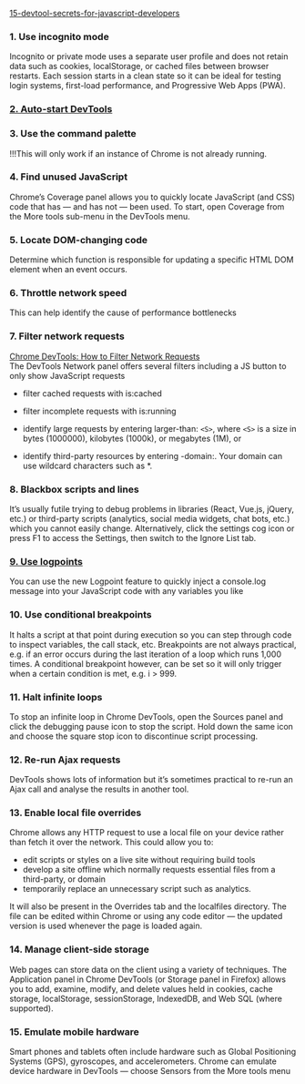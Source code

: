 [15-devtool-secrets-for-javascript-developers](https://blog.asayer.io/15-devtool-secrets-for-javascript-developers)

### 1. Use incognito mode
Incognito or private mode uses a separate user profile and does not retain data such as cookies, localStorage, 
or cached files between browser restarts. Each session starts in a clean state so it can be ideal for testing login systems, 
first-load performance, and Progressive Web Apps (PWA).

### [2. Auto-start DevTools](https://blog.asayer.io/15-devtool-secrets-for-javascript-developers#2-auto-start-devtools)


### 3. Use the command palette
!!!This will only work if an instance of Chrome is not already running. 

### 4. Find unused JavaScript
Chrome’s Coverage panel allows you to quickly locate JavaScript (and CSS) code that has — and has not — been used. To start, 
open Coverage from the More tools sub-menu in the DevTools menu.

### 5. Locate DOM-changing code
Determine which function is responsible for updating a specific HTML DOM element when an event occurs. 

### 6. Throttle network speed
This can help identify the cause of performance bottlenecks

### 7. Filter network requests
[Chrome DevTools: How to Filter Network Requests](https://www.freecodecamp.org/news/chrome-devtools-network-tab-tricks/) </br>
The DevTools Network panel offers several filters including a JS button to only show JavaScript requests

* filter cached requests with is:cached
  
* filter incomplete requests with is:running
  
* identify large requests by entering larger-than: `<S>`, where `<S>` is a size in bytes (1000000), kilobytes (1000k), or megabytes (1M), or
  
* identify third-party resources by entering -domain:<yourdomain>. Your domain can use wildcard characters such as *.

### 8. Blackbox scripts and lines
It’s usually futile trying to debug problems in libraries (React, Vue.js, jQuery, etc.) or third-party scripts (analytics, social media widgets, chat bots, etc.) which you cannot easily change.
Alternatively, click the settings cog icon or press F1 to access the Settings, then switch to the Ignore List tab. 

### [9. Use logpoints](https://umaar.com/dev-tips/186-logpoint/)
You can use the new Logpoint feature to quickly inject a console.log message into your JavaScript code with any variables you like

### 10. Use conditional breakpoints
It halts a script at that point during execution so you can step through code to inspect variables, the call stack, etc.
Breakpoints are not always practical, e.g. if an error occurs during the last iteration of a loop which runs 1,000 times. 
A conditional breakpoint however, can be set so it will only trigger when a certain condition is met, e.g. i > 999. 

### 11. Halt infinite loops
To stop an infinite loop in Chrome DevTools, open the Sources panel and click the debugging pause icon to stop the script. 
Hold down the same icon and choose the square stop icon to discontinue script processing.

### 12. Re-run Ajax requests
DevTools shows lots of information but it’s sometimes practical to re-run an Ajax call and analyse the results in another tool.

### 13. Enable local file overrides
Chrome allows any HTTP request to use a local file on your device rather than fetch it over the network. This could allow you to:
* edit scripts or styles on a live site without requiring build tools
* develop a site offline which normally requests essential files from a third-party, or domain
* temporarily replace an unnecessary script such as analytics. </br>

It will also be present in the Overrides tab and the localfiles directory. 
The file can be edited within Chrome or using any code editor — the updated version is used whenever the page is loaded again.

### 14. Manage client-side storage
Web pages can store data on the client using a variety of techniques. 
The Application panel in Chrome DevTools (or Storage panel in Firefox) allows you to add, examine, modify, and delete values held in cookies, cache storage, localStorage, sessionStorage, IndexedDB, and Web SQL (where supported).

### 15. Emulate mobile hardware
Smart phones and tablets often include hardware such as Global Positioning Systems (GPS), gyroscopes, and accelerometers.
Chrome can emulate device hardware in DevTools — choose Sensors from the More tools menu
